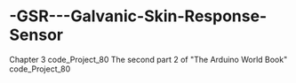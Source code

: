 # -GSR---Galvanic-Skin-Response-Sensor
Chapter 3 code_Project_80 The second part 2 of "The Arduino World Book" code_Project_80
